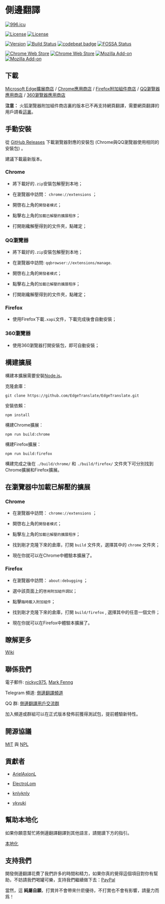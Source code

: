 # 側邊翻譯

[![996.icu](https://img.shields.io/badge/link-996.icu-red.svg)](https://996.icu)

[![License](https://img.shields.io/badge/License-MIT-blue.svg)](https://github.com/EdgeTranslate/EdgeTranslate/blob/master/LICENSE.MIT)
[![License](https://img.shields.io/badge/License-NPL%20(The%20996%20Prohibited%20License)-blue.svg)](https://github.com/EdgeTranslate/EdgeTranslate/blob/master/LICENSE.NPL)

[![Version](https://img.shields.io/github/release/EdgeTranslate/EdgeTranslate.svg?label=version)](https://github.com/EdgeTranslate/EdgeTranslate/releases)
[![Build Status](https://travis-ci.org/EdgeTranslate/EdgeTranslate.svg?branch=develop)](https://travis-ci.org/EdgeTranslate/EdgeTranslate)
[![codebeat badge](https://codebeat.co/badges/93aa3e86-a3e7-449f-bda2-abdc34595ebb)](https://codebeat.co/projects/github-com-edgetranslate-edgetranslate-develop)
[![FOSSA Status](https://app.fossa.io/api/projects/git%2Bgithub.com%2FEdgeTranslate%2FEdgeTranslate.svg?type=shield)](https://app.fossa.io/projects/git%2Bgithub.com%2FEdgeTranslate%2FEdgeTranslate?ref=badge_shield)

[![Chrome Web Store](https://badgen.net/chrome-web-store/users/bocbaocobfecmglnmeaeppambideimao?icon=chrome&color=green)](https://chrome.google.com/webstore/detail/bocbaocobfecmglnmeaeppambideimao?hl=zh-TW)
[![Chrome Web Store](https://badgen.net/chrome-web-store/stars/bocbaocobfecmglnmeaeppambideimao?icon=chrome&color=green)](https://chrome.google.com/webstore/detail/bocbaocobfecmglnmeaeppambideimao?hl=zh-TW)
[![Mozilla Add-on](https://badgen.net/amo/users/edge_translate?icon=firefox&color=green)](https://addons.mozilla.org/firefox/addon/edge_translate/)
[![Mozilla Add-on](https://badgen.net/amo/stars/edge_translate?icon=firefox&color=green)](https://addons.mozilla.org/firefox/addon/edge_translate/)

## 下載

[Microsoft Edge擴展商店](https://microsoftedge.microsoft.com/addons/detail/bfdogplmndidlpjfhoijckpakkdjkkil)
/ [Chrome應用商店](https://chrome.google.com/webstore/detail/bocbaocobfecmglnmeaeppambideimao)
/ [Firefox附加組件商店](https://addons.mozilla.org/firefox/addon/edge_translate/)
/ [QQ瀏覽器應用商店](https://appcenter.browser.qq.com/search/detail?key=edgetranslate&id=bocbaocobfecmglnmeaeppambideimao%20&title=edgetranslate)
/ [360瀏覽器應用商店](https://ext.se.360.cn/webstore/detail/jkhojcaggkaojlhfddocjkkphfdkejeg)

__注意：__ 火狐瀏覽器附加組件商店裏的版本已不再支持網頁翻譯，需要網頁翻譯的用戶請看[這裏](./wiki/zh_TW/致火狐用戶.md)。

## 手動安裝

從 [GitHub Releases](https://github.com/EdgeTranslate/EdgeTranslate/releases) 下載瀏覽器對應的安裝包 (Chrome與QQ瀏覽器使用相同的安裝包) 。

建議下載最新版本。

### Chrome

* 將下載好的`.zip`安裝包解壓到本地；

* 在瀏覽器中訪問： `chrome://extensions` ；

* 開啓右上角的`開發者模式`；

* 點擊右上角的`加載已解壓的擴展程序`；

* 打開剛纔解壓得到的文件夾，點確定；

### QQ瀏覽器

* 將下載好的`.zip`安裝包解壓到本地；

* 在瀏覽器中訪問: `qqbrowser://extensions/manage`.

* 開啓右上角的`開發者模式`；

* 點擊右上角的`加載已解壓的擴展程序`；

* 打開剛纔解壓得到的文件夾，點確定；

### Firefox

* 使用Firefox下載`.xapi`文件，下載完成後會自動安裝；

### 360瀏覽器

* 使用360瀏覽器打開安裝包，即可自動安裝；

## 構建擴展

構建本擴展需要安裝[Node.js](https://nodejs.org/)。

克隆倉庫：

```shell
git clone https://github.com/EdgeTranslate/EdgeTranslate.git
```

安裝依賴：

```shell
npm install
```

構建Chrome擴展：

```shell
npm run build:chrome
```

構建Firefox擴展：

```shell
npm run build:firefox
```

構建完成之後在 `./build/chrome/` 和 `./build/firefox/` 文件夾下可分別找到Chrome擴展和Firefox擴展。

## 在瀏覽器中加載已解壓的擴展

### Chrome

* 在瀏覽器中訪問： `chrome://extensions` ；

* 開啓右上角的`開發者模式`；

* 點擊左上角的`加載已解壓的擴展程序`；

* 找到剛才克隆下來的倉庫，打開 `build` 文件夾，選擇其中的 `chrome` 文件夾；

* 現在你就可以在Chrome中體驗本擴展了。

### Firefox

* 在瀏覽器中訪問： `about:debugging` ；

* 選中該頁面上的`啓用附加組件調試`；

* 點擊`臨時載入附加組件`；

* 找到剛才克隆下來的倉庫，打開 `build/firefox` , 選擇其中的任意一個文件；

* 現在你就可以在Firefox中體驗本擴展了。

## 瞭解更多

[Wiki](./wiki/zh_TW/插件介紹.md)

## 聯係我們

電子郵件: [nickyc975](mailto:chenjinlong2016@outlook.com), [Mark Fenng](mailto:f18846188605@gmail.com)

Telegram 頻道: [側邊翻譯頻道](https://t.me/EdgeTranslate)

QQ 群: [側邊翻譯用戶交流群](https://jq.qq.com/?_wv=1027&k=gT5EYfFB)

加入頻道或群組可以在正式版本發佈前獲得測試包，提前體驗新特性。

## 開源協議

[MIT](../LICENSE.MIT) 與 [NPL](../LICENSE.NPL)

## 貢獻者

* [ArielAxionL](https://github.com/axionl) 

* [ElectroLom](https://github.com/electrolom42)

* [knlyknly](https://github.com/knlyknly)

* [ykyuki](https://github.com/ykyuki)

## 幫助本地化

如果你願意幫忙將側邊翻譯翻譯到其他語言，請閱讀下方的指引。

[本地化](./wiki/zh_TW/本地化.md)

## 支持我們

開發側邊翻譯花費了我們許多的時間和精力，如果你真的覺得這個項目對你有幫助，不妨請我們喝罐可樂，支持我們繼續做下去：[PayPal](https://paypal.me/EdgeTranslate)

當然，這 __純屬自願__，打賞并不會帶來什麽優待，不打賞也不會有影響，請量力而爲！
